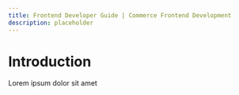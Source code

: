```yaml
---
title: Frontend Developer Guide | Commerce Frontend Development 
description: placeholder 
---
```


# Introduction

Lorem ipsum dolor sit amet
